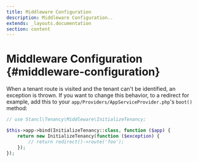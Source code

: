 ```yaml
---
title: Middleware Configuration
description: Middleware Configuration..
extends: _layouts.documentation
section: content
---
```


# Middleware Configuration {#middleware-configuration}

When a tenant route is visited and the tenant can't be identified, an exception is thrown. If you want to change this behavior, to a redirect for example, add this to your `app/Providers/AppServiceProvider.php`'s `boot()` method:

```php
// use Stancl\Tenancy\Middleware\InitializeTenancy;

$this->app->bind(InitializeTenancy::class, function ($app) {
    return new InitializeTenancy(function ($exception) {
        // return redirect()->route('foo');
    });
});
```
